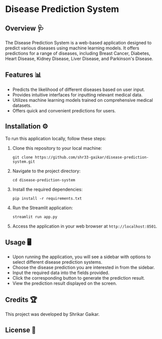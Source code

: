 # Disease Prediction System

## Overview 🩺

The Disease Prediction System is a web-based application designed to predict various diseases using machine learning models. It offers predictions for a range of diseases, including Breast Cancer, Diabetes, Heart Disease, Kidney Disease, Liver Disease, and Parkinson's Disease.

## Features 📊

- Predicts the likelihood of different diseases based on user input.
- Provides intuitive interfaces for inputting relevant medical data.
- Utilizes machine learning models trained on comprehensive medical datasets.
- Offers quick and convenient predictions for users.

## Installation ⚙️

To run this application locally, follow these steps:

1. Clone this repository to your local machine:

    ```
    git clone https://github.com/shr33-gaikar/disease-prediction-system.git
    ```

2. Navigate to the project directory:

    ```
    cd disease-prediction-system
    ```

3. Install the required dependencies:

    ```
    pip install -r requirements.txt
    ```

4. Run the Streamlit application:

    ```
    streamlit run app.py
    ```

5. Access the application in your web browser at `http://localhost:8501`.

## Usage 🖥️

- Upon running the application, you will see a sidebar with options to select different disease prediction systems.
- Choose the disease prediction you are interested in from the sidebar.
- Input the required data into the fields provided.
- Click the corresponding button to generate the prediction result.
- View the prediction result displayed on the screen.

## Credits 🏆

This project was developed by Shrikar Gaikar.

## License 📜



